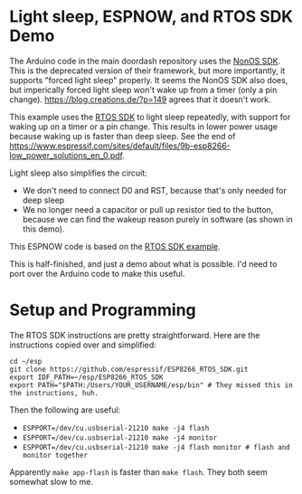 # Light sleep, ESPNOW, and RTOS SDK Demo

The Arduino code in the main doordash repository uses the [NonOS SDK](https://github.com/espressif/ESP8266_NONOS_SDK). This is the deprecated version of their framework, but more importantly, it supports "forced light sleep" properly. It seems the NonOS SDK also does, but imperically forced light sleep won't wake up from a timer (only a pin change). https://blog.creations.de/?p=149 agrees that it doesn't work.

This example uses the [RTOS SDK](https://github.com/espressif/ESP8266_RTOS_SDK) to light sleep repeatedly, with support for waking up on a timer or a pin change. This results in lower power usage because waking up is faster than deep sleep. See the end of https://www.espressif.com/sites/default/files/9b-esp8266-low_power_solutions_en_0.pdf.

Light sleep also simplifies the circuit:
- We don't need to connect D0 and RST, because that's only needed for deep sleep
- We no longer need a capacitor or pull up resistor tied to the button, because we can find the wakeup reason purely in software (as shown in this demo).

This ESPNOW code is based on the [RTOS SDK example](https://github.com/espressif/ESP8266_RTOS_SDK/tree/master/examples/wifi/espnow).

This is half-finished, and just a demo about what is possible. I'd need to port over the Arduino code to make this useful.

# Setup and Programming
The RTOS SDK instructions are pretty straightforward. Here are the instructions copied over and simplified:
```
cd ~/esp
git clone https://github.com/espressif/ESP8266_RTOS_SDK.git
export IDF_PATH=~/esp/ESP8266_RTOS_SDK
export PATH="$PATH:/Users/YOUR_USERNAME/esp/bin" # They missed this in the instructions, huh.
```

Then the following are useful:
- `ESPPORT=/dev/cu.usbserial-21210 make -j4 flash`
- `ESPPORT=/dev/cu.usbserial-21210 make -j4 monitor`
- `ESPPORT=/dev/cu.usbserial-21210 make -j4 flash monitor # flash and monitor together`

Apparently `make app-flash` is faster than `make flash`. They both seem somewhat slow to me.

